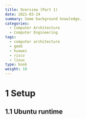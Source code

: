 ```yaml
---
title: Overview (Part 1)
date: 2021-03-24
summary: Some background knowledge.
categories:
  - Computer Architecture
  - Computer Engineering
tags:
  - computer architecture
  - gem5
  - huawei
  - riscv
  - linux
type: book
weight: 10
---
```


# 1 Setup

## 1.1 Ubuntu runtime

